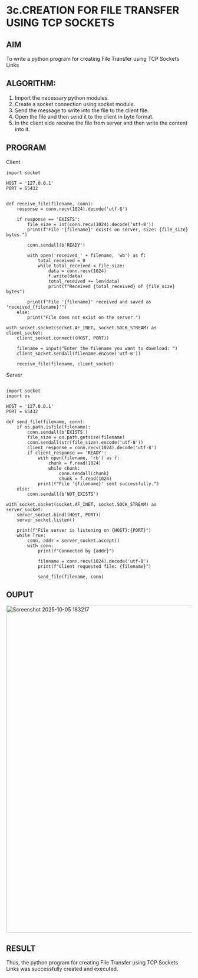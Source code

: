 # 3c.CREATION FOR FILE TRANSFER USING TCP SOCKETS
## AIM
To write a python program for creating File Transfer using TCP Sockets Links
## ALGORITHM:
1. Import the necessary python modules.
2. Create a socket connection using socket module.
3. Send the message to write into the file to the client file.
4. Open the file and then send it to the client in byte format.
5. In the client side receive the file from server and then write the content into it.
## PROGRAM
Client
```
import socket

HOST = '127.0.0.1'  
PORT = 65432  


def receive_file(filename, conn):
    response = conn.recv(1024).decode('utf-8')

    if response == 'EXISTS':
        file_size = int(conn.recv(1024).decode('utf-8'))
        print(f"File '{filename}' exists on server, size: {file_size} bytes.")

        conn.sendall(b'READY')

        with open('received_' + filename, 'wb') as f:
            total_received = 0
            while total_received < file_size:
                data = conn.recv(1024)
                f.write(data)
                total_received += len(data)
                print(f"Received {total_received} of {file_size} bytes")

        print(f"File '{filename}' received and saved as 'received_{filename}'")
    else:
        print("File does not exist on the server.")

with socket.socket(socket.AF_INET, socket.SOCK_STREAM) as client_socket:
    client_socket.connect((HOST, PORT))

    filename = input("Enter the filename you want to download: ")
    client_socket.sendall(filename.encode('utf-8'))

    receive_file(filename, client_socket)
```
Server
```

import socket
import os

HOST = '127.0.0.1'  
PORT = 65432  

def send_file(filename, conn):
    if os.path.isfile(filename):
        conn.sendall(b'EXISTS')
        file_size = os.path.getsize(filename)
        conn.sendall(str(file_size).encode('utf-8'))
        client_response = conn.recv(1024).decode('utf-8')
        if client_response == 'READY':
            with open(filename, 'rb') as f:
                chunk = f.read(1024)
                while chunk:
                    conn.sendall(chunk)
                    chunk = f.read(1024)
            print(f"File '{filename}' sent successfully.")
    else:
        conn.sendall(b'NOT_EXISTS')

with socket.socket(socket.AF_INET, socket.SOCK_STREAM) as server_socket:
    server_socket.bind((HOST, PORT))
    server_socket.listen()

    print(f"File server is listening on {HOST}:{PORT}")
    while True:
        conn, addr = server_socket.accept()
        with conn:
            print(f"Connected by {addr}")

            filename = conn.recv(1024).decode('utf-8')
            print(f"Client requested file: {filename}")

            send_file(filename, conn)
```
## OUPUT
<img width="1741" height="887" alt="Screenshot 2025-10-05 183217" src="https://github.com/user-attachments/assets/30d051db-1aa3-436b-b7a2-c848b052a06d" />

## RESULT
Thus, the python program for creating File Transfer using TCP Sockets Links was 
successfully created and executed.
